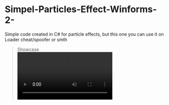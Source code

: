 # Simpel-Particles-Effect-Winforms-2-
Simple code created in C# for particle effects, but this one you can use it on Loader cheat/spoofer or smth

> Showcase </br>
![showcase](https://github.com/n0th1ngsad/Simpel-Particles-Effect-Winforms-2-/blob/main/showcase.mp4)
